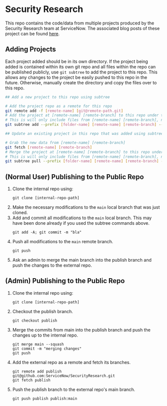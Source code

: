 # Security Research

This repo contains the code/data from multiple projects produced by the Security Research team at ServiceNow. The associated blog posts of these project can be found [here](https://securitylab.servicenow.com/research/).

## Adding Projects

Each project added should be in its own directory. If the project being added is contained within its own git repo and all files within the repo can be published publicly, use `git subtree` to add the project to this repo. This allows any changes to the project be easily pushed to this repo in the future. Otherwise, manually create the directory and copy the files over to this repo.

```bash
## Add a new project to this repo using subtree

# Add the project repo as a remote for this repo
git remote add -f [remote-name] [git@remote-path.git]
# Add the project at [remote-name] [remote-branch] to this repo under the folder [folder-name]
# This is will only include files from [remote-name] [remote-branch], no commits will be copied over
git subtree add --prefix [folder-name] [remote-name] [remote-branch] --squash

## Update an existing project in this repo that was added using subtree

# Grab the new data from [remote-name] [remote-branch]
git fetch [remote-name] [remote-branch]
# Merge the project at [remote-name] [remote-branch] to this repo under the folder [folder-name]
# This is will only include files from [remote-name] [remote-branch], no commits will be copied over
git subtree pull --prefix [folder-name] [remote-name] [remote-branch] --squash
```

## (Normal User) Publishing to the Public Repo

1. Clone the internal repo using: 
    ```
    git clone [internal-repo-path]
    ```
2. Make the necessary modifications to the `main` local branch that was just cloned.
3. Add and commit all modifications to the `main` local branch. This may have been done already if you used the subtree commands above.
    ```
    git add -A; git commit -m "bla"
    ```
4. Push all modifications to the `main` remote branch.
    ```
    git push
    ```
5. Ask an admin to merge the main branch into the publish branch and push the changes to the external repo.

## (Admin) Publishing to the Public Repo
1. Clone the internal repo using: 
    ```
    git clone [internal-repo-path]
    ```
2. Checkout the publish branch.
    ```
    git checkout publish
    ```
3. Merge the commits from main into the publish branch and push the changes up to the internal repo.
    ```
    git merge main --squash
    git commit -m "merging changes"
    git push
    ```
4. Add the external repo as a remote and fetch its branches.
    ```
    git remote add publish git@github.com:ServiceNow/SecurityResearch.git
    git fetch publish
    ```
5. Push the publish branch to the external repo's main branch.
    ```
    git push publish publish:main
    ```
